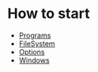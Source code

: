 # How to start

-   [Programs](Programs.md)
-   [FileSystem](FileSystem.md)
-   [Options](Options.md)
-   [Windows](Windows.md)
